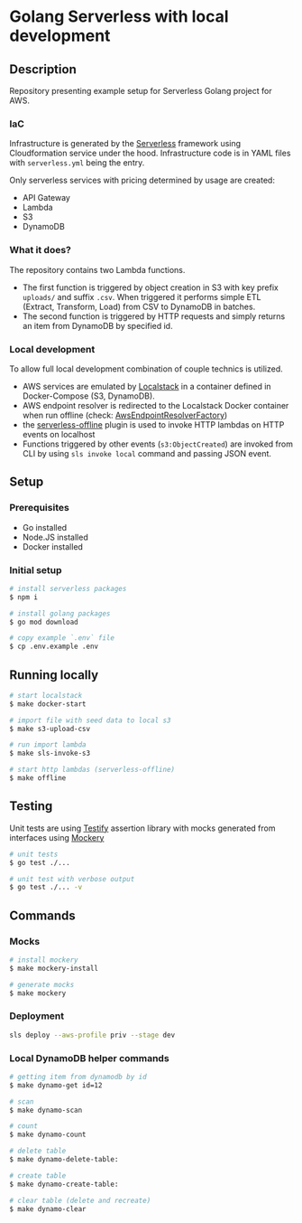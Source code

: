 # Golang Serverless with local development

## Description

Repository presenting example setup for Serverless Golang project for AWS.

### IaC

Infrastructure is generated by the [Serverless](https://www.serverless.com/) framework using Cloudformation service under the hood. Infrastructure code is in YAML files with `serverless.yml` being the entry.

Only serverless services with pricing determined by usage are created:

- API Gateway
- Lambda
- S3
- DynamoDB

### What it does?

The repository contains two Lambda functions.

- The first function is triggered by object creation in S3 with key prefix `uploads/` and suffix `.csv`. When triggered it performs simple ETL (Extract, Transform, Load) from CSV to DynamoDB in batches.
- The second function is triggered by HTTP requests and simply returns an item from DynamoDB by specified id.

### Local development

To allow full local development combination of couple technics is utilized.

- AWS services are emulated by [Localstack](https://localstack.cloud/) in a container defined in Docker-Compose (S3, DynamoDB).
- AWS endpoint resolver is redirected to the Localstack Docker container when run offline (check: [AwsEndpointResolverFactory](src/shared/common/aws-endpoint-resolver-factory.go))
- the [serverless-offline](https://www.serverless.com/plugins/serverless-offline) plugin is used to invoke HTTP lambdas on HTTP events on localhost
- Functions triggered by other events (`s3:ObjectCreated`) are invoked from CLI by using `sls invoke local` command and passing JSON event.

## Setup

### Prerequisites

- Go installed
- Node.JS installed
- Docker installed

### Initial setup

```bash
# install serverless packages
$ npm i

# install golang packages
$ go mod download

# copy example `.env` file
$ cp .env.example .env
```

## Running locally

```bash
# start localstack
$ make docker-start

# import file with seed data to local s3
$ make s3-upload-csv

# run import lambda
$ make sls-invoke-s3

# start http lambdas (serverless-offline)
$ make offline
```

## Testing

Unit tests are using [Testify](https://github.com/stretchr/testify) assertion library with mocks generated from interfaces using [Mockery](https://github.com/vektra/mockery)

```bash
# unit tests
$ go test ./...

# unit test with verbose output
$ go test ./... -v
```

## Commands

### Mocks

```bash
# install mockery
$ make mockery-install

# generate mocks
$ make mockery
```

### Deployment

```bash
sls deploy --aws-profile priv --stage dev
```

### Local DynamoDB helper commands

```bash
# getting item from dynamodb by id
$ make dynamo-get id=12

# scan
$ make dynamo-scan

# count
$ make dynamo-count

# delete table
$ make dynamo-delete-table:

# create table
$ make dynamo-create-table:

# clear table (delete and recreate)
$ make dynamo-clear
```
